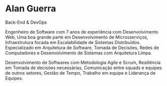 # Alan Guerra

Back-End & DevOps

Engenheiro de Software com 7 anos de experiência com Desenvolvimento Web, Uma boa grande parte em Desenvolvimento de Microsserviços, Infraestrutura focada em Escalabilidade de Sistemas Distribuídos. Especializado em Arquitetura de Software, Tomada de Decisões, Redes de Computadores e Desenvolvimento de Sistemas com Arquitetura Limpa.

Desenvolvimento de Softwares com Metodologia Agile e Scrum, Resiliência em Tomada de decisões necessárias, Comunicação entre squads e equipes de outros setores, Gestão de Tempo, Trabalho em equipe e Liderança de Equipes.
